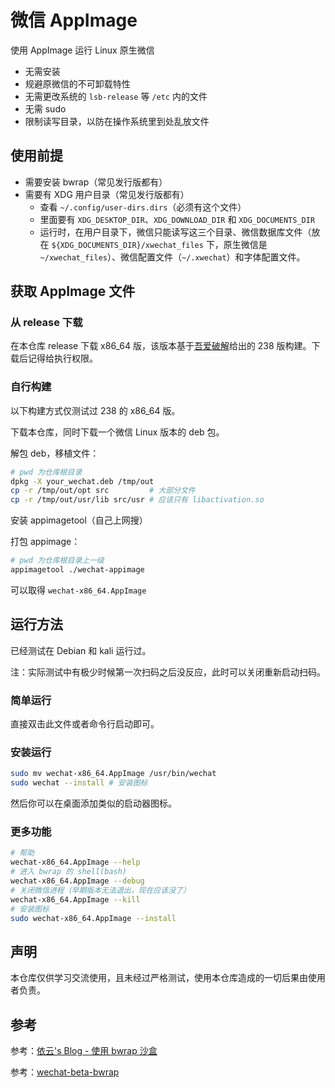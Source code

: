 # 微信 AppImage

使用 AppImage 运行 Linux 原生微信

- 无需安装
- 规避原微信的不可卸载特性
- 无需更改系统的 `lsb-release` 等 `/etc` 内的文件
- 无需 sudo
- 限制读写目录，以防在操作系统里到处乱放文件

## 使用前提

- 需要安装 bwrap（常见发行版都有）
- 需要有 XDG 用户目录（常见发行版都有）
  - 查看 `~/.config/user-dirs.dirs`（必须有这个文件）
  - 里面要有 `XDG_DESKTOP_DIR`、`XDG_DOWNLOAD_DIR` 和 `XDG_DOCUMENTS_DIR`
  - 运行时，在用户目录下，微信只能读写这三个目录、微信数据库文件（放在 `${XDG_DOCUMENTS_DIR}/xwechat_files` 下，原生微信是 `~/xwechat_files`）、微信配置文件（`~/.xwechat`）和字体配置文件。

## 获取 AppImage 文件

### 从 release 下载

在本仓库 release 下载 x86_64 版，该版本基于[吾爱破解](https://www.52pojie.cn/thread-1896902-1-1.html)给出的 238 版构建。下载后记得给执行权限。

### 自行构建

以下构建方式仅测试过 238 的 x86_64 版。

下载本仓库，同时下载一个微信 Linux 版本的 deb 包。

解包 deb，移植文件：

```bash
# pwd 为仓库根目录
dpkg -X your_wechat.deb /tmp/out
cp -r /tmp/out/opt src         # 大部分文件
cp -r /tmp/out/usr/lib src/usr # 应该只有 libactivation.so
```

安装 appimagetool（自己上网搜）

打包 appimage：

```bash
# pwd 为仓库根目录上一级
appimagetool ./wechat-appimage
```

可以取得 `wechat-x86_64.AppImage`

## 运行方法

已经测试在 Debian 和 kali 运行过。

注：实际测试中有极少时候第一次扫码之后没反应，此时可以关闭重新启动扫码。

### 简单运行

直接双击此文件或者命令行启动即可。

### 安装运行

```bash
sudo mv wechat-x86_64.AppImage /usr/bin/wechat
sudo wechat --install # 安装图标
```

然后你可以在桌面添加类似的启动器图标。

### 更多功能

```bash
# 帮助
wechat-x86_64.AppImage --help
# 进入 bwrap 的 shell(bash)
wechat-x86_64.AppImage --debug
# 关闭微信进程（早期版本无法退出，现在应该没了）
wechat-x86_64.AppImage --kill
# 安装图标
sudo wechat-x86_64.AppImage --install
```

## 声明

本仓库仅供学习交流使用，且未经过严格测试，使用本仓库造成的一切后果由使用者负责。

## 参考

参考：[依云's Blog - 使用 bwrap 沙盒](https://blog.lilydjwg.me/2021/8/12/using-bwrap.215869.html)

参考：[wechat-beta-bwrap](https://github.com/lfift/wechat-beta-bwrap)
